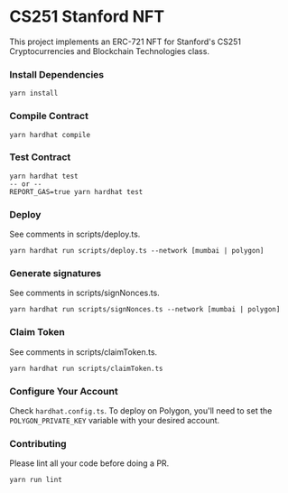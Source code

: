 # CS251 Stanford NFT

This project implements an ERC-721 NFT for Stanford's CS251 Cryptocurrencies and Blockchain Technologies class.

### Install Dependencies

```shell
yarn install
```

### Compile Contract

```shell
yarn hardhat compile
```

### Test Contract

```shell
yarn hardhat test
-- or --
REPORT_GAS=true yarn hardhat test
```

### Deploy

See comments in scripts/deploy.ts.

```shell
yarn hardhat run scripts/deploy.ts --network [mumbai | polygon]
```

### Generate signatures

See comments in scripts/signNonces.ts.

```shell
yarn hardhat run scripts/signNonces.ts --network [mumbai | polygon]
```

### Claim Token

See comments in scripts/claimToken.ts.

```shell
yarn hardhat run scripts/claimToken.ts
```

### Configure Your Account

Check `hardhat.config.ts`. To deploy on Polygon, you'll need to set the `POLYGON_PRIVATE_KEY` variable with your desired account.

### Contributing

Please lint all your code before doing a PR.

```shell
yarn run lint
```
